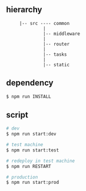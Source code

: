 ## hierarchy

```
     |-- src ---- common      
              |
              |-- middleware  
              |
              |-- router      
              |
              |-- tasks       
              |
              |-- static      
```

## dependency

```bash 
$ npm run INSTALL
```

## script

```bash
# dev
$ npm run start:dev

# test machine
$ npm run start:test

# redeploy in test machine
$ npm run RESTART

# production
$ npm run start:prod
```